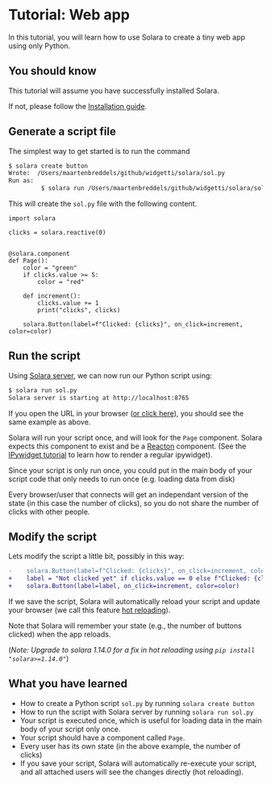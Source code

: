 # Tutorial: Web app

In this tutorial, you will learn how to use Solara to create a tiny web app using only Python.

## You should know
This tutorial will assume you have successfully installed Solara.

If not, please follow the [Installation guide](/docs/installing).

## Generate a script file
The simplest way to get started is to run the command

```bash
$ solara create button
Wrote:  /Users/maartenbreddels/github/widgetti/solara/sol.py
Run as:
         $ solara run /Users/maartenbreddels/github/widgetti/solara/sol.py
```

This will create the `sol.py` file with the following content.
```solara
import solara

clicks = solara.reactive(0)


@solara.component
def Page():
    color = "green"
    if clicks.value >= 5:
        color = "red"

    def increment():
        clicks.value += 1
        print("clicks", clicks)

    solara.Button(label=f"Clicked: {clicks}", on_click=increment, color=color)
```


## Run the script

Using [Solara server](/docs/understanding/solara-server), we can now run our Python script using:

```bash
$ solara run sol.py
Solara server is starting at http://localhost:8765
```

If you open the URL in your browser ([or click here](http://localhost:8765)), you should see the same example as above.

Solara will run your script once, and will look for the `Page` component. Solara expects this component to exist
and be a [Reacton](/docs/understanding/reacton) component. (See the [IPywidget tutorial](/docs/tutorial/ipywidgets) to learn how to render a regular ipywidget).

Since your script is only run once, you could put in the main body of your script code that only needs to run once (e.g. loading data from disk)

Every browser/user that connects will get an independant version of the state (in this case the number of clicks), so
you do not share the number of clicks with other people.

## Modify the script

Lets modify the script a little bit, possibly in this way:

```diff
-    solara.Button(label=f"Clicked: {clicks}", on_click=increment, color=color)
+    label = "Not clicked yet" if clicks.value == 0 else f"Clicked: {clicks}"
+    solara.Button(label=label, on_click=increment, color=color)
```

If we save the script, Solara will automatically reload your script and update
your browser (we call this feature [hot reloading](/docs/reference/reloading)).

Note that Solara will remember your state (e.g., the number of buttons clicked) when the app reloads.

(*Note: Upgrade to solara 1.14.0 for a fix in hot reloading using `pip install "solara>=1.14.0"`*)

## What you have learned

   * How to create a Python script `sol.py` by running `solara create button`
   * How to run the script with Solara server by running `solara run sol.py`
   * Your script is executed once, which is useful for loading data in the main body of your script only once.
   * Your script should have a component called `Page`.
   * Every user has its own state (in the above example, the number of clicks)
   * If you save your script, Solara will automatically re-execute your script, and all attached users will see the changes directly (hot reloading).
